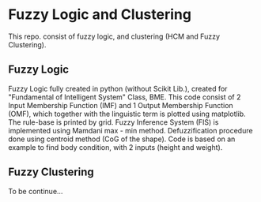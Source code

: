 # Fuzzy Logic and Clustering
This repo. consist of fuzzy logic, and clustering (HCM and Fuzzy Clustering).

## Fuzzy Logic
Fuzzy Logic fully created in python (without Scikit Lib.), created for "Fundamental of Intelligent System" Class, BME. This code consist of 2 Input Membership Function (IMF) and 1 Output Membership Function (OMF), which together with the linguistic term is plotted using matplotlib. The rule-base is printed by grid. Fuzzy Inference System (FIS) is implemented using Mamdani max - min method. Defuzzification procedure done using centroid method (CoG of the shape). Code is based on an example to find body condition, with 2 inputs (height and weight).

## Fuzzy Clustering
To be continue...
